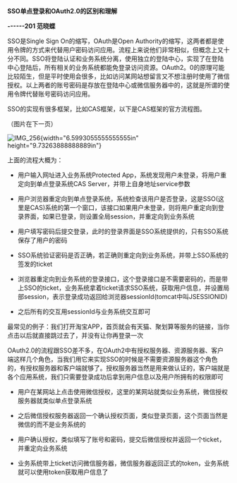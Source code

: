 **SSO单点登录和OAuth2.0的区别和理解**

**------201 范晓蝶**

SSO是Single Sign On的缩写，OAuth是Open
Authority的缩写，这两者都是使用令牌的方式来代替用户密码访问应用。流程上来说他们非常相似，但概念上又十分不同。SSO将登陆认证和业务系统分离，使用独立的登陆中心，实现了在登陆中心登陆后，所有相关的业务系统都能免登录访问资源。OAuth2。0的原理可能比较陌生，但是平时使用会很多，比如访问某网站想留言又不想注册时使用了微信授权。以上两者的账号密码是存放在登陆中心或微信服务器中的，这就是所谓的使用令牌代替账号密码访问应用。

SSO的实现有很多框架，比如CAS框架，以下是CAS框架的官方流程图。

（图片在下一页）

![IMG_256](media/image1.png){width="6.5993055555555555in"
height="9.73263888888889in"}

上面的流程大概为：

-   用户输入网址进入业务系统Protected
    App，系统发现用户未登录，将用户重定向到单点登录系统CAS
    Server，并带上自身地址service参数

-   用户浏览器重定向到单点登录系统，系统检查该用户是否登录，这是SSO(这里是CAS)系统的第一个窗口，该接口如果用户未登录，则将用户重定向到登录界面，如果已登录，则设置全局session，并重定向到业务系统

-   用户填写密码后提交登录，此时的登录界面是SSO系统提供的，只有SSO系统保存了用户的密码

-   SSO系统验证密码是否正确，若正确则重定向到业务系统，并带上SSO系统的签发的ticket

-   浏览器重定向到业务系统的登录接口，这个登录接口是不需要密码的，而是带上SSO的ticket，业务系统拿着ticket请求SSO系统，获取用户信息，并设置局部session，表示登录成功返回给浏览器sessionId(tomcat中叫JSESSIONID)

-   之后所有的交互用sessionId与业务系统交互即可

最常见的例子：我们打开淘宝APP，首页就会有天猫、聚划算等服务的链接，当你点击以后就直接跳过去了，并没有让你再登录一次

OAuth2.0的流程跟SSO差不多，在OAuth2中有授权服务器、资源服务器、客户端这样几个角色，当我们用它来实现SSO的时候是不需要资源服务器这个角色的，有授权服务器和客户端就够了。授权服务器当然是用来做认证的，客户端就是各个应用系统，我们只需要登录成功后拿到用户信息以及用户所拥有的权限即可

-   用户在某网站上点击使用微信授权，这里的某网站就类似业务系统，微信授权服务器就类似单点登录系统

-   之后微信授权服务器返回一个确认授权页面，类似登录页面，这个页面当然是微信的而不是业务系统的

-   用户确认授权，类似填写了账号和密码，提交后微信授权并返回一个ticket，并重定向业务系统

-   业务系统带上ticket访问微信服务器，微信服务器返回正式的token，业务系统就可以使用token获取用户信息了
